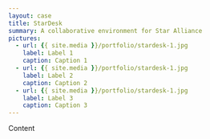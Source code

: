 ```yaml
---
layout: case
title: StarDesk
summary: A collaborative environment for Star Alliance
pictures:
  - url: {{ site.media }}/portfolio/stardesk-1.jpg
    label: Label 1
    caption: Caption 1
  - url: {{ site.media }}/portfolio/stardesk-1.jpg
    label: Label 2
    caption: Caption 2
  - url: {{ site.media }}/portfolio/stardesk-1.jpg
    label: Label 3
    caption: Caption 3
---
```


<!--[![alt text]({{ site.media }}/portfolio/stardesk-1.jpg "My image") ]({{ site.media }}/portfolio/stardesk-1.jpg "Title")-->

Content